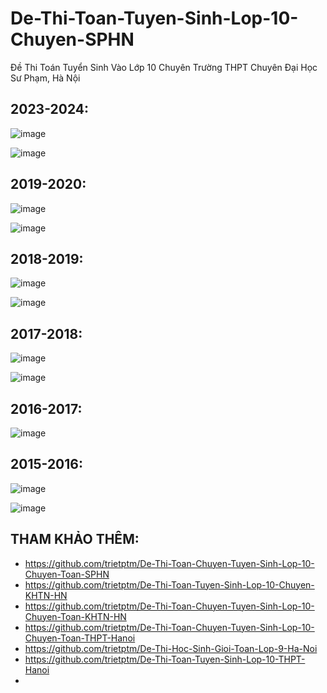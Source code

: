 # De-Thi-Toan-Tuyen-Sinh-Lop-10-Chuyen-SPHN
Đề Thi Toán Tuyển Sinh Vào Lớp 10 Chuyên Trường THPT Chuyên Đại Học Sư Phạm, Hà Nội

## 2023-2024:
![image](https://github.com/user-attachments/assets/aab04ddc-a6bb-47f8-ae80-b8f694b0ef92)

![image](https://github.com/user-attachments/assets/2404b904-9e83-4bfc-b44e-e37fee03afde)

## 2019-2020:
![image](https://github.com/user-attachments/assets/17aa654a-cc32-40e8-ad73-36a09a904261)

![image](https://github.com/user-attachments/assets/1388b401-3c89-4b06-8a0f-61749fa0b9c9)

## 2018-2019:
![image](https://github.com/user-attachments/assets/522f021f-60c3-457e-ac74-f53127395f55)

![image](https://github.com/user-attachments/assets/4b14e8b7-4e71-40d2-a747-066e0896a50c)

## 2017-2018:
![image](https://github.com/user-attachments/assets/47c7f8a2-4d0b-474d-8f6d-6ebd49bd56ba)

![image](https://github.com/user-attachments/assets/f995050b-fb06-4d38-99e9-c35993697cae)

## 2016-2017:
![image](https://github.com/user-attachments/assets/19b79e86-9e09-40b5-9bf3-6516cb3c702a)

## 2015-2016:
![image](https://github.com/user-attachments/assets/fdbb93d7-80dd-4e68-acb6-94856b48d5e2)

![image](https://github.com/user-attachments/assets/37b89b48-00dc-46ef-a86b-d46969c98904)


## THAM KHẢO THÊM:
* https://github.com/trietptm/De-Thi-Toan-Chuyen-Tuyen-Sinh-Lop-10-Chuyen-Toan-SPHN
* https://github.com/trietptm/De-Thi-Toan-Tuyen-Sinh-Lop-10-Chuyen-KHTN-HN
* https://github.com/trietptm/De-Thi-Toan-Chuyen-Tuyen-Sinh-Lop-10-Chuyen-Toan-KHTN-HN
* https://github.com/trietptm/De-Thi-Toan-Chuyen-Tuyen-Sinh-Lop-10-Chuyen-Toan-THPT-Hanoi
* https://github.com/trietptm/De-Thi-Hoc-Sinh-Gioi-Toan-Lop-9-Ha-Noi
* https://github.com/trietptm/De-Thi-Toan-Tuyen-Sinh-Lop-10-THPT-Hanoi
* 
